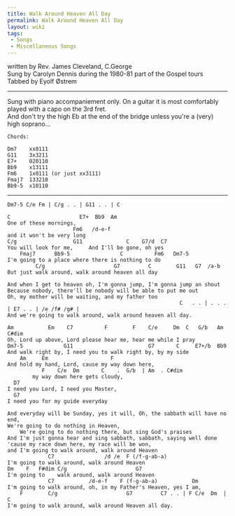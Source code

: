 ```yaml
---
title: Walk Around Heaven All Day
permalink: Walk Around Heaven All Day
layout: wiki
tags:
 - Songs
 - Miscellaneous Songs
---
```


written by Rev. James Cleveland, C.George  
Sung by Carolyn Dennis during the 1980-81 part of the Gospel tours  
Tabbed by Eyolf Østrem

* * * * *

Sung with piano accompaniement only. On a guitar it is most comfortably
played with a capo on the 3rd fret.  
And don't try the high Eb at the end of the bridge unless you're a
(very) high soprano...

    Chords:

    Dm7    xx0111
    G11    3x3211
    E7+    020110
    Bb9    x13111
    Fm6    1x0111 (or just xx3111)
    Fmaj7  133210
    Bb9-5  x10110

* * * * *

    Dm7-5 C/e Fm | C/g . . | G11 . . | C

    C                      E7+  Bb9  Am
    One of these mornings,
                         Fm6   /d-e-f
    and it won't be very long
    C/g                  G11              C    G7/d  C7
    You will look for me,     And I'll be gone, oh yes
        Fmaj7      Bb9-5                C          Fm6   Dm7-5
    I'm going to a place where there is nothing to do
             C/g                      G7         C        G11   G7  /a-b
    But just walk around, walk around heaven all day

    And when I get to heaven oh, I'm gonna jump, I'm gonna jump an shout
    Because nobody, there'll be nobody will be able to put me out
    Oh, my mother will be waiting, and my father too
                                                           C   . . | . . . | E7 . . | /e /f# /g# |
    And we're going to walk around, walk around heaven all day.

    Am           Em    C7          F        F    C/e     Dm  C   G/b   Am   C#dim
    Oh, Lord up above, Lord please hear me, hear me while I pray
    Dm7-5             G11                        G7       C     E7+/b  Bb9
    And walk right by, I need you to walk right by, by my side
        Am     Em                    F
    And hold my hand, Lord, cause my way down here,
               F    C/e  Dm       C    .  G/b  | Am  . C#dim
            my way down here gets cloudy,
      D7
    I need you Lord, I need you Master,
      G7
    I need you for my guide everyday

    And everyday will be Sunday, yes it will, Oh, the sabbath will have no end,
    We're going to do nothing in Heaven,
        We're going to do nothing there, but sing God's praises
    And I'm just gonna hear and sing sabbath, sabbath, saying well done
    'cause my race down here, my race will be won,
    and I'm going to walk around, walk around Heaven
                 C7                /d /e  F (/f-g-ab-a)
    I'm going to walk around, walk around Heaven
    Dm    F   F#dim C/g                      G7
    I'm going to    walk around, walk around Heaven
                 C7           /d-e-f    F (f-g-ab-a)           Dm
    I'm going to walk around, oh, in my Father's Heaven, yes I am,
        F        C/g                      G7         C7 . . | F C/e  Dm  | C
    I'm going to walk around, walk around Heaven all day.
